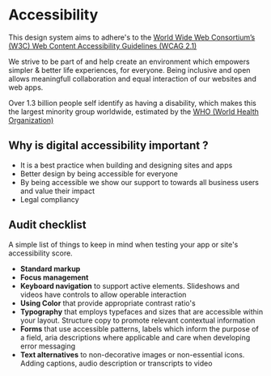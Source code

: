 # Accessibility

This design system aims to adhere's to the [World Wide Web Consortium’s (W3C) Web Content Accessibility Guidelines (WCAG 2.1)](https://www.w3.org/TR/WCAG21/)

We strive to be part of and help create an environment which empowers simpler & better life experiences, for everyone. Being inclusive and open allows meaningfull collaboration and equal interaction of our websites and web apps.

Over 1.3 billion people self identify as having a disability, which makes this the largest minority group worldwide, estimated by the <a href="https://www.who.int/teams/noncommunicable-diseases/sensory-functions-disability-and-rehabilitation/world-report-on-disability" target="_blank">WHO (World Health Organization)</a>

## Why is digital accessibility important ?

- It is a best practice when building and designing sites and apps
- Better design by being accessible for everyone
- By being accessible we show our support to towards all business users and value their impact
- Legal compliancy

## Audit checklist

A simple list of things to keep in mind when testing your app or site's accessibility score.

- **Standard markup**
- **Focus management**
- **Keyboard navigation** to support active elements. Slideshows and videos have controls to allow operable interaction
- **Using Color** that provide appropriate contrast ratio's
- **Typography** that employs typefaces and sizes that are accessible within your layout. Structure copy to promote relevant contextual information
- **Forms** that use accessible patterns, labels which inform the purpose of a field, aria descriptions where applicable and care when developing error messaging
- **Text alternatives** to non-decorative images or non-essential icons. Adding captions, audio description or transcripts to video

<!-- TODO: Manual accessibility testing

- https://wave.webaim.org/extension/
- Screen readers
- Browser DevTools -->

<!-- Lighthouse Automated accessibility testing -->

